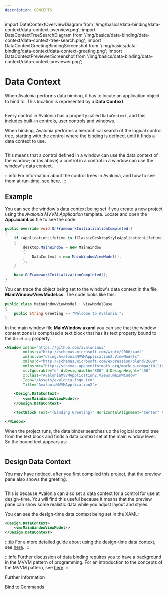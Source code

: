 ```yaml
---
description: CONCEPTS
---
```


import DataContextOverviewDiagram from '/img/basics/data-binding/data-context/data-context-overview.png';
import DataContextTreeSearchDiagram from '/img/basics/data-binding/data-context/data-context-tree-search.png';
import DataContextGreetingBindingScreenshot from '/img/basics/data-binding/data-context/data-context-greeting.png';
import DataContextPreviewerScreenshot from '/img/basics/data-binding/data-context/data-context-previewer.png';

# Data Context

When Avalonia performs data binding, it has to locate an application object to bind to. This location is represented by a **Data Context**.

<img src={DataContextOverviewDiagram} alt=''/>

Every control in Avalonia has a property called `DataContext`, and this includes built-in controls, user controls and windows.

When binding, Avalonia performs a hierarchical search of the logical control tree, starting with the control where the binding is defined, until it finds a data context to use.

<img src={DataContextTreeSearchDiagram} alt=''/>

This means that a control defined in a window can use the data context of the window; or (as above) a control in a control in a window can use the window's data context.

:::info
For information about the control trees in Avalonia, and how to see them at run-time, see [here](../../../concepts/control-trees).
:::

## Example

You can see the window's data context being set if you create a new project using the _Avalonia MVVM Application_ template. Locate and open the **App.axaml.cs** file to see the code:

```csharp
public override void OnFrameworkInitializationCompleted()
{
    if (ApplicationLifetime is IClassicDesktopStyleApplicationLifetime desktop)
    {
        desktop.MainWindow = new MainWindow
        {
            DataContext = new MainWindowViewModel(),
        };
    }

    base.OnFrameworkInitializationCompleted();
}
```

You can trace the object being set to the window's data context in the file **MainWindowViewModel.cs**. The code looks like this:

```csharp
public class MainWindowViewModel : ViewModelBase
{
    public string Greeting => "Welcome to Avalonia!";
}
```

In the main window file **MainWindow.axaml** you can see that the window content zone is comprised a text block that has its text property bound to the `Greeting` property.

```xml
<Window xmlns="https://github.com/avaloniaui"
        xmlns:x="http://schemas.microsoft.com/winfx/2006/xaml"
        xmlns:vm="using:AvaloniaMVVMApplication2.ViewModels"
        xmlns:d="http://schemas.microsoft.com/expression/blend/2008"
        xmlns:mc="http://schemas.openxmlformats.org/markup-compatibility/2006"
        mc:Ignorable="d" d:DesignWidth="800" d:DesignHeight="450"
        x:Class="AvaloniaMVVMApplication2.Views.MainWindow"
        Icon="/Assets/avalonia-logo.ico"
        Title="AvaloniaMVVMApplication2">

    <Design.DataContext>
        <vm:MainWindowViewModel/>
    </Design.DataContext>

    <TextBlock Text="{Binding Greeting}" HorizontalAlignment="Center" VerticalAlignment="Center"/>

</Window>
```

When the project runs, the data binder searches up the logical control tree from the text block and finds a data context set at the main window level. So the bound text appears as:

<img src={DataContextGreetingBindingScreenshot} alt=""/>

## Design Data Context

You may have noticed, after you first compiled this project, that the preview pane also shows the greeting.

<img src={DataContextPreviewerScreenshot} alt=""/>

This is because Avalonia can also set a data context for a control for use at design-time. You will find this useful because it means that the preview pane can show some realistic data while you adjust layout and styles.

You can see the design-time data context being set in the XAML:

```xml
<Design.DataContext>
    <vm:MainWindowViewModel/>
</Design.DataContext>
```

:::tip
For a more detailed guide about using the design-time data context, see [here](../../../guides/implementation-guides/how-to-use-design-time-data.md).
:::

:::info
Further discussion of data binding requires you to have a background in the MVVM pattern of programming. For an introduction to the concepts of the MVVM pattern, see [here](../../../concepts/the-mvvm-pattern).
:::

Further Information

Bind to Commands